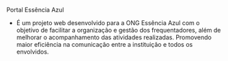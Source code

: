 Portal Essência Azul

- É um projeto web desenvolvido para a ONG Essência Azul com o objetivo de facilitar a organização e gestão dos frequentadores, além de melhorar o acompanhamento das atividades realizadas.  Promovendo maior eficiência na comunicação entre a instituição e todos os envolvidos.
